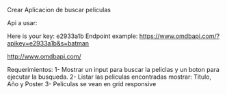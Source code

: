 Crear Aplicacion de buscar peliculas

Api a usar:

Here is your key: e2933a1b
Endpoint example: https://www.omdbapi.com/?apikey=e2933a1b&s=batman

http://www.omdbapi.com/

Requerimientos:
1- Mostrar un input para buscar la peliclas y un boton para ejecutar la busqueda.
2- Listar las peliculas encontradas mostrar: Titulo, Año y Poster
3- Peliculas se vean en grid responsive